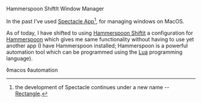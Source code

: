 Hammerspoon ShiftIt Window Manager

In the past I've used [Spectacle App](https://www.spectacleapp.com/)[^1], for managing windows on MacOS.

As of today, I have shifted to using [Hammerspoon Shiftit](https://github.com/peterklijn/hammerspoon-shiftit) a configuration for [Hammerspoon](http://www.hammerspoon.org/) which gives me same functionality without having to use yet another app (I have Hammerspoon installed; Hammerspoon is a powerful automation tool which can be programmed using the [Lua](https://www.lua.org/) programming language).

[^1]: the development of Spectacle continues under a new name -- [Rectangle](https://github.com/rxhanson/Rectangle).

◊macos ◊automation